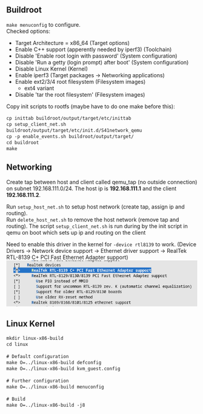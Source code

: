 ## Buildroot
`make menuconfig` to configure.\
Checked options:
- Target Architecture = x86_64 (Target options)
- Enable C++ support (apperently needed by iperf3) (Toolchain)
- Disable 'Enable root login with password' (System configuration)
- Disable 'Run a getty (login prompt) after boot' (System configuration)
- Disable Linux Kernel (Kernel)
- Enable iperf3 (Target packages -> Networking applications)
- Enable ext2/3/4 root filesystem (Filesystem images)
    - ext4 variant
- Disable 'tar the root filesystem' (Filesystem images)

Copy init scripts to rootfs (maybe have to do one make before this):
```
cp inittab buildroot/output/target/etc/inittab 
cp setup_client_net.sh buildroot/output/target/etc/init.d/S41network_qemu
cp -p enable_events.sh buildroot/output/target/
cd buildroot
make
```

## Networking
Create tap between host and client called qemu_tap (no outside connection) on subnet 192.168.111.0/24. The host ip is **192.168.111.1** and the client **192.168.111.2**.

Run `setup_host_net.sh` to setup host network (create tap, assign ip and routing).\
Run `delete_host_net.sh` to remove the host network (remove tap and routing).
The script `setup_client_net.sh` is run during by the init script in qemu on boot which sets up ip and routing on the client

Need to enable this driver in the kernel for `-device rtl8139` to work. (Device Drivers -> Network device support -> Ethernet driver support -> RealTek RTL-8139 C+ PCI Fast Ethernet Adapter support)
![Enabled realtek network drivers](misc/realtek-network-drivers.png)

## Linux Kernel
```
mkdir linux-x86-build
cd linux

# Default configuration
make O=../linux-x86-build defconfig
make O=../linux-x86-build kvm_guest.config

# Further configuration
make O=../linux-x86-build menuconfig

# Build
make O=../linux-x86-build -j8 
```
